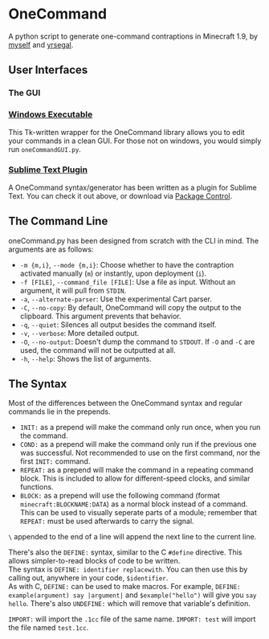 # OneCommand
A python script to generate one-command contraptions in Minecraft 1.9, by [myself](http://thedestruc7i0n.ca) and [yrsegal](http://github.com/yrsegal).

## User Interfaces
### The GUI
### [Windows Executable](https://github.com/destruc7i0n/OneCommand/releases/download/v1.0.2/OneCommandGUI.v1.0.2.zip)
This Tk-written wrapper for the OneCommand library allows you to edit your commands in a clean GUI. For those not on windows, you would simply run `oneCommandGUI.py`.
### [Sublime Text Plugin](https://packagecontrol.io/packages/One%20Command%20Syntax%20Highlighter)
A OneCommand syntax/generator has been written as a plugin for Sublime Text. You can check it out above, or download via [Package Control](https://packagecontrol.io).

## The Command Line
oneCommand.py has been designed from scratch with the CLI in mind. The arguments are as follows:
* `-m {m,i}`, `--mode {m,i}`: Choose whether to have the contraption activated manually (`m`) or instantly, upon deployment (`i`).
* `-f [FILE]`, `--command_file [FILE]`: Use a file as input. Without an argument, it will pull from `STDIN`.
* `-a`, `--alternate-parser`: Use the experimental Cart parser.
* `-C`, `--no-copy`: By default, OneCommand will copy the output to the clipboard. This argument prevents that behavior.
* `-q`, `--quiet`: Silences all output besides the command itself.
* `-v`, `--verbose`: More detailed output.
* `-O`, `--no-output`: Doesn't dump the command to `STDOUT`. If `-O` and `-C` are used, the command will not be outputted at all.
* `-h`, `--help`: Shows the list of arguments.

## The Syntax
Most of the differences between the OneCommand syntax and regular commands lie in the prepends.  

* `INIT:` as a prepend will make the command only run once, when you run the command.
* `COND:` as a prepend will make the command only run if the previous one was successful. Not recommended to use on the first command, nor the first `INIT:` command.
* `REPEAT:` as a prepend will make the command in a repeating command block. This is included to allow for different-speed clocks, and similar functions.
* `BLOCK:` as a prepend will use the following command (format `minecraft:BLOCKNAME:DATA`) as a normal block instead of a command. This can be used to visually seperate parts of a module; remember that `REPEAT:` must be used afterwards to carry the signal.

`\` appended to the end of a line will append the next line to the current line.

There's also the `DEFINE:` syntax, similar to the C `#define` directive. This allows simpler-to-read blocks of code to be written.  
The syntax is `DEFINE: identifier replacewith`. You can then use this by calling out, anywhere in your code, `$identifier`.  
As with C, `DEFINE:` can be used to make macros. For example, `DEFINE: example(argument) say |argument|` and `$example("hello")` will give you `say hello`.
There's also `UNDEFINE:` which will remove that variable's definition.  

`IMPORT:` will import the `.1cc` file of the same name. `IMPORT: test` will import the file named `test.1cc`.
